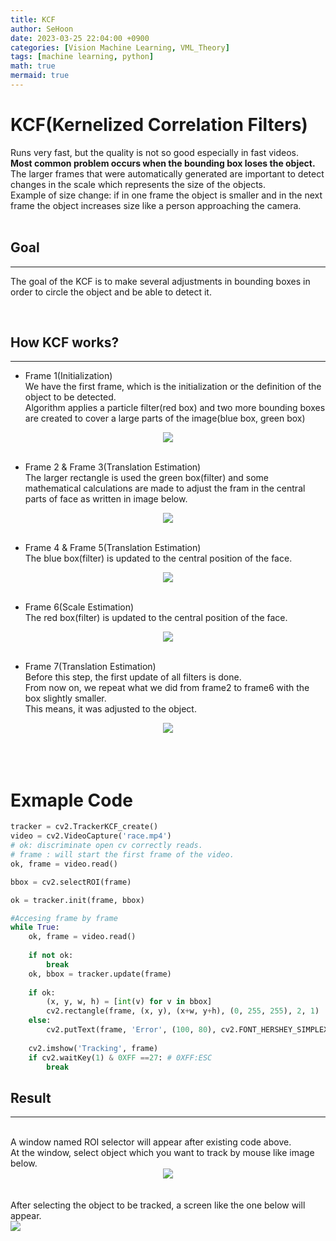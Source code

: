 ```yaml
---
title: KCF
author: SeHoon
date: 2023-03-25 22:04:00 +0900
categories: [Vision Machine Learning, VML_Theory]
tags: [machine learning, python]
math: true
mermaid: true
---
```


# KCF(Kernelized Correlation Filters)<br>
Runs very fast, but the quality is not so good especially in fast videos.<br>
**Most common problem occurs when the bounding box loses the object.** <br>
The larger frames that were automatically generated are important to detect changes in the scale which represents the size of the objects.<br>
Example of size change: if in one frame the object is smaller and in the next frame the object increases size like a person approaching the camera.<br>
<br>

## Goal
---
The goal of the KCF is to make several adjustments in bounding boxes in order to circle the object and be able to detect it.<br>

<br>

## How KCF works?
---
+ Frame 1(Initialization)<br>
We have the first frame, which is the initialization or the definition of the object to be detected.<br>
Algorithm applies a particle filter(red box) and two more bounding boxes are created to cover a large parts of the image(blue box, green box)<br>
<center>
<img src="https://user-images.githubusercontent.com/28240052/227716410-6727de58-550e-4616-b235-2e9db27898ef.png"><br>
</center><br>

+ Frame 2 & Frame 3(Translation Estimation)<br>
The larger rectangle is used the green box(filter) and some mathematical calculations are made to adjust the fram in the central parts of face as written in image below.<br>
<center>
<img src="https://user-images.githubusercontent.com/28240052/227716442-f513f880-8d20-4092-b94c-75c8bebe4649.png"><br>
</center><br>

+ Frame 4 & Frame 5(Translation Estimation)<br>
The blue box(filter) is updated to the central position of the face.<br>
<center>
<img src="https://user-images.githubusercontent.com/28240052/227716473-a5ba13e6-38dc-4a85-aecb-89563ad79053.png"><br>
</center><br>

+ Frame 6(Scale Estimation)<br>
The red box(filter) is updated to the central position of the face.<br>
<center>
<img src="https://user-images.githubusercontent.com/28240052/227716479-f1ef642d-e891-4fda-abbf-6739c475c39e.png"><br>
</center><br>

+ Frame 7(Translation Estimation)<br>
Before this step, the first update of all filters is done.<br>
From now on, we repeat what we did from frame2 to frame6 with the box slightly smaller.<br>
This means, it was adjusted to the object.<br>
<center>
<img src="https://user-images.githubusercontent.com/28240052/227716486-98efa8f5-cc24-486d-a772-76345cc8d638.png"><br>
</center><br>
<br>
<br>

# Exmaple Code<br>
```py
tracker = cv2.TrackerKCF_create()
video = cv2.VideoCapture('race.mp4')
# ok: discriminate open cv correctly reads.
# frame : will start the first frame of the video.
ok, frame = video.read()

bbox = cv2.selectROI(frame)

ok = tracker.init(frame, bbox)

#Accesing frame by frame
while True:
    ok, frame = video.read()
    
    if not ok:
        break
    ok, bbox = tracker.update(frame)
    
    if ok:
        (x, y, w, h) = [int(v) for v in bbox]
        cv2.rectangle(frame, (x, y), (x+w, y+h), (0, 255, 255), 2, 1)
    else:
        cv2.putText(frame, 'Error', (100, 80), cv2.FONT_HERSHEY_SIMPLEX, 1, (0, 0, 255), 2)
    
    cv2.imshow('Tracking', frame)
    if cv2.waitKey(1) & 0XFF ==27: # 0XFF:ESC
        break
```

## Result<br>
---
<br>
A window named ROI selector will appear after existing code above.<br>
At the window, select object which you want to track by mouse like image below.<br>
<center>
<img src="https://user-images.githubusercontent.com/28240052/227764927-4f68a123-3778-473d-844e-f2b16a6c8418.png">
</center>
<br><br>
After selecting the object to be tracked, a screen like the one below will appear.<br>
<img src="https://drive.google.com/uc?export=view&id=1AItksNb4tOyyFbFXamHglcgwCqesazmg"><br>